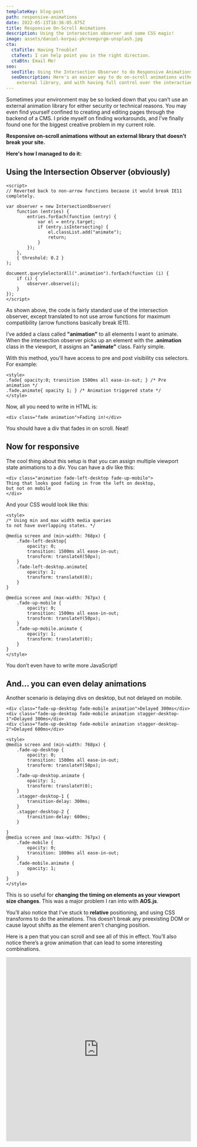 ```yaml
---
templateKey: blog-post
path: responsive-animations
date: 2022-05-13T16:36:05.875Z
title: Responsive On-Scroll Animations
description: Using the intersection observer and some CSS magic!
image: assets/daniel-korpai-pkrnxegurgm-unsplash.jpg
cta:
  ctaTitle: Having Trouble?
  ctaText: I can help point you in the right direction.
  ctaBtn: Email Me!
seo:
  seoTitle: Using the Intersection Observer to do Responsive Animations | Jason Somai
  seoDescription: Here's an easier way to do on-scroll animations without using an
    external library, and with having full control over the interactions.
---
```

Sometimes your environment may be so locked down that you can’t use an external animation library for either security or technical reasons. You may even find yourself confined to creating and editing pages through the backend of a CMS. I pride myself on finding workarounds, and I’ve finally found one for the biggest creative problem in my current role.

**Responsive on-scroll animations without an external library that doesn’t break your site.**

**Here's how I managed to do it:**

## Using the Intersection Observer (obviously)

```
<script>
// Reverted back to non-arrow functions because it would break IE11 completely.

var observer = new IntersectionObserver(
	function (entries) {
		entries.forEach(function (entry) {
			var el = entry.target;
			if (entry.isIntersecting) {
				el.classList.add("animate");
				return;
			}
		});
	},
	{ threshold: 0.2 }
);

document.querySelectorAll(".animation").forEach(function (i) {
	if (i) {
		observer.observe(i);
	}
});
</script>
```

As shown above, the code is fairly standard use of the intersection observer, except translated to not use arrow functions for maximum compatibility (arrow functions basically break IE11).

I’ve added a class called **"animation"** to all elements I want to animate. When the intersection observer picks up an element with the **.animation** class in the viewport, it assigns an **"animate"** class. Fairly simple. 

With this method, you'll have access to pre and post visibility css selectors. For example:

```
<style>
.fade{ opacity:0; transition 1500ms all ease-in-out; } /* Pre animation */
.fade.animate{ opacity 1; } /* Animation triggered state */
</style>
```

Now, all you need to write in HTML is:

```
<div class="fade animation">Fading in!</div>
```

You should have a div that fades in on scroll. Neat!

## Now for responsive

The cool thing about this setup is that you can assign multiple viewport state animations to a div. You can have a div like this:

```
<div class="animation fade-left-desktop fade-up-mobile">
Thing that looks good fading in from the left on desktop, 
but not on mobile
</div>
```

And your CSS would look like this:

```
<style>
/* Using min and max width media queries
to not have overlapping states. */

@media screen and (min-width: 768px) {
	.fade-left-desktop{
		opacity: 0;
		transition: 1500ms all ease-in-out;
		transform: translateX(50px);
	}
	.fade-left-desktop.animate{
		opacity: 1;
		transform: translateX(0);
	}
}

@media screen and (max-width: 767px) {
	.fade-up-mobile {
		opacity: 0;
		transition: 1500ms all ease-in-out;
        transform: translateY(50px);
	}
	.fade-up-mobile.animate {
		opacity: 1;
		transform: translateY(0);
	}
}
</style>
```

You don’t even have to write more JavaScript! 

## And... you can even delay animations

Another scenario is delaying divs on desktop, but not delayed on mobile.

```
<div class="fade-up-desktop fade-mobile animation">Delayed 300ms</div>
<div class="fade-up-desktop fade-mobile animation stagger-desktop-1">Delayed 300ms</div>
<div class="fade-up-desktop fade-mobile animation stagger-desktop-2">Delayed 600ms</div>

<style>
@media screen and (min-width: 768px) {
	.fade-up-desktop {
		opacity: 0;
		transition: 1500ms all ease-in-out;
		transform: translateY(50px);
	}
	.fade-up-desktop.animate {
		opacity: 1;
		transform: translateY(0);
	}
	.stagger-desktop-1 {
		transition-delay: 300ms;
	}
	.stagger-desktop-2 {
		transition-delay: 600ms;
	}

}
@media screen and (max-width: 767px) {
	.fade-mobile {
		opacity: 0;
		transition: 1000ms all ease-in-out;
	}
	.fade-mobile.animate {
		opacity: 1;
	}
}
</style>
```

This is so useful for **changing the timing on elements as your viewport size changes**. This was a major problem I ran into with **AOS.js**.

You’ll also notice that I’ve stuck to **relative** positioning, and using CSS transforms to do the animations. This doesn’t break any preexisting DOM or cause layout shifts as the element aren't changing position.

Here is a pen that you can scroll and see all of this in effect. You’ll also notice there’s a grow animation that can lead to some interesting combinations.

<iframe height="500" style="width: 100%;" scrolling="no" title="Easy On Scroll Responsive Animations" src="https://codepen.io/jsomai/embed/MWQgPRY?default-tab=result&theme-id=dark" frameborder="no" loading="lazy" allowtransparency="true" allowfullscreen="true">
  See the Pen <a href="https://codepen.io/jsomai/pen/MWQgPRY">
  Easy On Scroll Responsive Animations</a> by Jason Somai (<a href="https://codepen.io/jsomai">@jsomai</a>)
  on <a href="https://codepen.io">CodePen</a>.
</iframe>